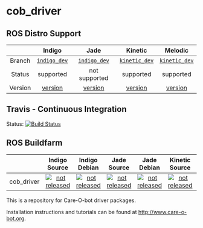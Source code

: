 cob_driver
===========

## ROS Distro Support

|         | Indigo | Jade | Kinetic | Melodic |
|:-------:|:------:|:----:|:-------:|:-------:|
| Branch  | [`indigo_dev`](https://github.com/ipa320/cob_driver/tree/indigo_dev) | [`indigo_dev`](https://github.com/ipa320/cob_driver/tree/indigo_dev) | [`kinetic_dev`](https://github.com/ipa320/cob_driver/tree/kinetic_dev) | [`kinetic_dev`](https://github.com/ipa320/cob_driver/tree/kinetic_dev) |
| Status  |  supported | not supported | supported | supported |
| Version | [version](http://repositories.ros.org/status_page/ros_indigo_default.html?q=cob_driver) | [version](http://repositories.ros.org/status_page/ros_jade_default.html?q=cob_driver) | [version](http://repositories.ros.org/status_page/ros_kinetic_default.html?q=cob_driver) |[version](http://repositories.ros.org/status_page/ros_melodic_default.html?q=cob_driver) |

## Travis - Continuous Integration

Status: [![Build Status](https://travis-ci.com/ipa320/cob_driver.svg?branch=kinetic_dev)](https://travis-ci.com/ipa320/cob_driver)

## ROS Buildfarm

|         | Indigo Source | Indigo Debian | Jade Source | Jade Debian | Kinetic Source | Kinetic Debian | Melodic Source | Melodic Debian |
|:-------:|:-------------:|:-------------:|:-----------:|:-----------:|:--------------:|:--------------:|:--------------:|:--------------:|
| cob_driver | [![not released](http://build.ros.org/buildStatus/icon?job=Isrc_uT__cob_driver__ubuntu_trusty__source)](http://build.ros.org/view/Isrc_uT/job/Isrc_uT__cob_driver__ubuntu_trusty__source/) | [![not released](http://build.ros.org/buildStatus/icon?job=Ibin_uT64__cob_driver__ubuntu_trusty_amd64__binary)](http://build.ros.org/view/Ibin_uT64/job/Ibin_uT64__cob_driver__ubuntu_trusty_amd64__binary/) | [![not released](http://build.ros.org/buildStatus/icon?job=Jsrc_uT__cob_driver__ubuntu_trusty__source)](http://build.ros.org/view/Jsrc_uT/job/Jsrc_uT__cob_driver__ubuntu_trusty__source/) | [![not released](http://build.ros.org/buildStatus/icon?job=Jbin_uT64__cob_driver__ubuntu_trusty_amd64__binary)](http://build.ros.org/view/Jbin_uT64/job/Jbin_uT64__cob_driver__ubuntu_trusty_amd64__binary/) | [![not released](http://build.ros.org/buildStatus/icon?job=Ksrc_uX__cob_driver__ubuntu_xenial__source)](http://build.ros.org/view/Ksrc_uX/job/Ksrc_uX__cob_driver__ubuntu_xenial__source/) | [![not released](http://build.ros.org/buildStatus/icon?job=Kbin_uX64__cob_driver__ubuntu_xenial_amd64__binary)](http://build.ros.org/view/Kbin_uX64/job/Kbin_uX64__cob_driver__ubuntu_xenial_amd64__binary/) | [![not released](http://build.ros.org/buildStatus/icon?job=Msrc_uB__cob_driver__ubuntu_bionic__source)](http://build.ros.org/view/Msrc_uB/job/Msrc_uB__cob_driver__ubuntu_bionic__source/) | [![not released](http://build.ros.org/buildStatus/icon?job=Mbin_uB64__cob_driver__ubuntu_bionic_amd64__binary)](http://build.ros.org/view/Mbin_uB64/job/Mbin_uB64__cob_driver__ubuntu_bionic_amd64__binary/) |


This is a repository for Care-O-bot driver packages.

Installation instructions and tutorials can be found at http://www.care-o-bot.org.
